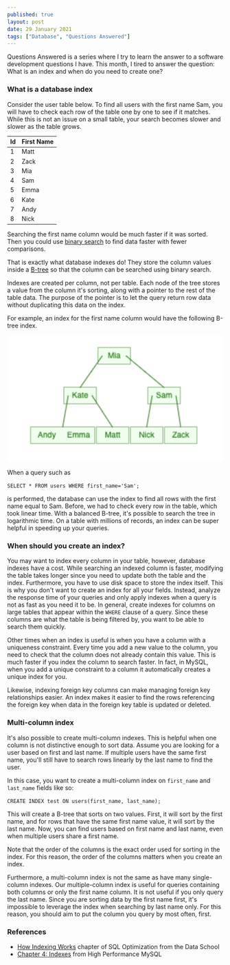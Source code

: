 ```yaml
---
published: true
layout: post
date: 29 January 2021
tags: ["Database", "Questions Answered"]
---
```


Questions Answered is a series where I try to learn the answer to a software development questions I have. This month, I tired to answer the question: What is an index and when do you need to create one?

### What is a database index

Consider the user table below. To find all users with the first name Sam, you will have to check each row of the table one by one to see if it matches. While this is not an issue on a small table, your search becomes slower and slower as the table grows.

| Id  | First Name |
| --- | ---------- |
| 1   | Matt       |
| 2   | Zack       |
| 3   | Mia        |
| 4   | Sam        |
| 5   | Emma       |
| 6   | Kate       |
| 7   | Andy       |
| 8   | Nick       |

Searching the first name column would be much faster if it was sorted. Then you could use [binary search](https://www.khanacademy.org/computing/computer-science/algorithms/binary-search/a/binary-search) to find data faster with fewer comparisons.

That is exactly what database indexes do! They store the column values inside a [B-tree](https://cstack.github.io/db_tutorial/parts/part7.html) so that the column can be searched using binary search.

Indexes are created per column, not per table. Each node of the tree stores a value from the column it's sorting, along with a pointer to the rest of the table data. The purpose of the pointer is to let the query return row data without duplicating this data on the index.

For example, an index for the first name column would have the following B-tree index.

![B-Tree Index](/images/tree-index.png)

When a query such as

```
SELECT * FROM users WHERE first_name='Sam';
```

is performed, the database can use the index to find all rows with the first name equal to Sam. Before, we had to check every row in the table, which took linear time. With a balanced B-tree, it's possible to search the tree in logarithmic time. On a table with millions of records, an index can be super helpful in speeding up your queries.

### When should you create an index?

You may want to index every column in your table, however, database indexes have a cost. While searching an indexed column is faster, modifying the table takes longer since you need to update both the table and the index. Furthermore, you have to use disk space to store the index itself. This is why you don't want to create an index for all your fields. Instead, analyze the response time of your queries and only apply indexes when a query is not as fast as you need it to be. In general, create indexes for columns on large tables that appear within the `WHERE` clause of a query. Since these columns are what the table is being filtered by, you want to be able to search them quickly.

Other times when an index is useful is when you have a column with a uniqueness constraint. Every time you add a new value to the column, you need to check that the column does not already contain this value. This is much faster if you index the column to search faster. In fact, in MySQL, when you add a unique constraint to a column it automatically creates a unique index for you.

Likewise, indexing foreign key columns can make managing foreign key relationships easier. An index makes it easier to find the rows referencing the foreign key when data in the foreign key table is updated or deleted.

### Multi-column index

It's also possible to create multi-column indexes. This is helpful when one column is not distinctive enough to sort data. Assume you are looking for a user based on first and last name. If multiple users have the same first name, you'll still have to search rows linearly by the last name to find the user.

In this case, you want to create a multi-column index on `first_name` and `last_name` fields like so:

```
CREATE INDEX test ON users(first_name, last_name);
```

This will create a B-tree that sorts on two values. First, it will sort by the first name, and for rows that have the same first name value, it will sort by the last name. Now, you can find users based on first name and last name, even when multiple users share a first name.

Note that the order of the columns is the exact order used for sorting in the index. For this reason, the order of the columns matters when you create an index.

Furthermore, a multi-column index is not the same as have many single-column indexes. Our multiple-column index is useful for queries containing both columns or only the first name column. It is not useful if you only query the last name. Since you are sorting data by the first name first, it's impossible to leverage the index when searching by last name only. For this reason, you should aim to put the column you query by most often, first.

### References

- [How Indexing Works](https://dataschool.com/sql-optimization/how-indexing-works/) chapter of SQL Optimization from the Data School
- [Chapter 4: Indexes](https://www.oreilly.com/library/view/high-performance-mysql/0596003064/ch04.html) from High Performance MySQL

